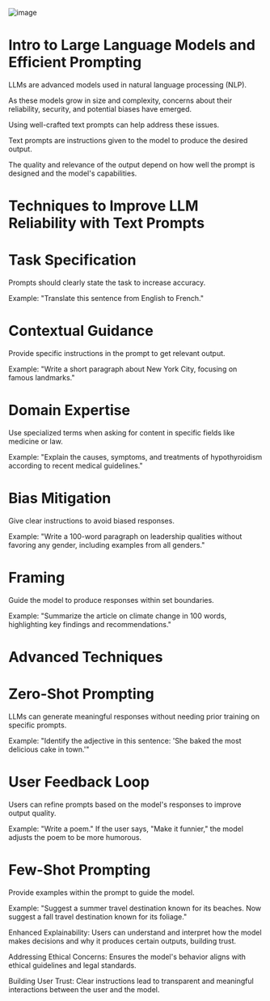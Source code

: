 ![image](https://github.com/iahalkhatib/Intro-to-Large-Language-Models/assets/170050432/0d4bda4b-d458-4714-b1f7-0f801074c361)


# Intro to Large Language Models and Efficient Prompting 

LLMs are advanced models used in natural language processing (NLP). 

As these models grow in size and complexity, concerns about their reliability, security, and potential biases have emerged. 

Using well-crafted text prompts can help address these issues.

Text prompts are instructions given to the model to produce the desired output. 

The quality and relevance of the output depend on how well the prompt is designed and the model's capabilities.

# Techniques to Improve LLM Reliability with Text Prompts

# Task Specification
Prompts should clearly state the task to increase accuracy.

Example: "Translate this sentence from English to French."

# Contextual Guidance
Provide specific instructions in the prompt to get relevant output.

Example: "Write a short paragraph about New York City, focusing on famous landmarks."

# Domain Expertise
Use specialized terms when asking for content in specific fields like medicine or law.

Example: "Explain the causes, symptoms, and treatments of hypothyroidism according to recent medical guidelines."

# Bias Mitigation
Give clear instructions to avoid biased responses.

Example: "Write a 100-word paragraph on leadership qualities without favoring any gender, including examples from all genders."

# Framing
Guide the model to produce responses within set boundaries.

Example: "Summarize the article on climate change in 100 words, highlighting key findings and recommendations."

# Advanced Techniques

# Zero-Shot Prompting
LLMs can generate meaningful responses without needing prior training on specific prompts.

Example: "Identify the adjective in this sentence: 'She baked the most delicious cake in town.'"

# User Feedback Loop
Users can refine prompts based on the model's responses to improve output quality.

Example: "Write a poem." If the user says, "Make it funnier," the model adjusts the poem to be more humorous.

# Few-Shot Prompting
Provide examples within the prompt to guide the model.

Example: "Suggest a summer travel destination known for its beaches. Now suggest a fall travel destination known for its foliage."

Enhanced Explainability: Users can understand and interpret how the model makes decisions and why it produces certain outputs, building trust.

Addressing Ethical Concerns: Ensures the model's behavior aligns with ethical guidelines and legal standards.

Building User Trust: Clear instructions lead to transparent and meaningful interactions between the user and the model.
